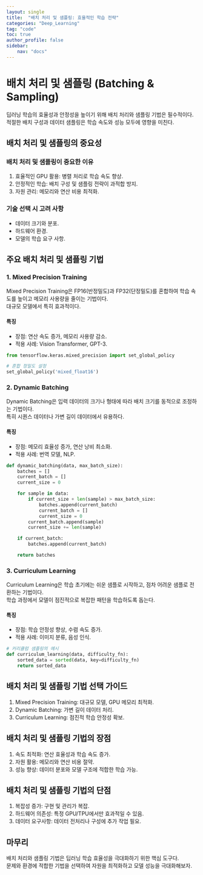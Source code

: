 ```yaml
---
layout: single
title:  "배치 처리 및 샘플링: 효율적인 학습 전략"
categories: "Deep_Learning"
tag: "code"
toc: true
author_profile: false
sidebar:
    nav: "docs"
---
```


# 배치 처리 및 샘플링 (Batching & Sampling)

딥러닝 학습의 효율성과 안정성을 높이기 위해 배치 처리와 샘플링 기법은 필수적이다.  
적절한 배치 구성과 데이터 샘플링은 학습 속도와 성능 모두에 영향을 미친다.  


## 배치 처리 및 샘플링의 중요성

### 배치 처리 및 샘플링이 중요한 이유
1. 효율적인 GPU 활용: 병렬 처리로 학습 속도 향상.  
2. 안정적인 학습: 배치 구성 및 샘플링 전략이 과적합 방지.  
3. 자원 관리: 메모리와 연산 비용 최적화.  

### 기술 선택 시 고려 사항
- 데이터 크기와 분포.  
- 하드웨어 환경.  
- 모델의 학습 요구 사항.  


## 주요 배치 처리 및 샘플링 기법

### 1. Mixed Precision Training

Mixed Precision Training은 FP16(반정밀도)과 FP32(단정밀도)를 혼합하여 학습 속도를 높이고 메모리 사용량을 줄이는 기법이다.  
대규모 모델에서 특히 효과적이다.  

#### 특징
- 장점: 연산 속도 증가, 메모리 사용량 감소.  
- 적용 사례: Vision Transformer, GPT-3.  

```python
from tensorflow.keras.mixed_precision import set_global_policy

# 혼합 정밀도 설정
set_global_policy('mixed_float16')
```


### 2. Dynamic Batching

Dynamic Batching은 입력 데이터의 크기나 형태에 따라 배치 크기를 동적으로 조정하는 기법이다.  
특히 시퀀스 데이터나 가변 길이 데이터에서 유용하다.  

#### 특징
- 장점: 메모리 효율성 증가, 연산 낭비 최소화.  
- 적용 사례: 번역 모델, NLP.  

```python
def dynamic_batching(data, max_batch_size):
    batches = []
    current_batch = []
    current_size = 0

    for sample in data:
        if current_size + len(sample) > max_batch_size:
            batches.append(current_batch)
            current_batch = []
            current_size = 0
        current_batch.append(sample)
        current_size += len(sample)

    if current_batch:
        batches.append(current_batch)

    return batches
```


### 3. Curriculum Learning

Curriculum Learning은 학습 초기에는 쉬운 샘플로 시작하고, 점차 어려운 샘플로 전환하는 기법이다.  
학습 과정에서 모델이 점진적으로 복잡한 패턴을 학습하도록 돕는다.  

#### 특징
- 장점: 학습 안정성 향상, 수렴 속도 증가.  
- 적용 사례: 이미지 분류, 음성 인식.  

```python
# 커리큘럼 샘플링의 예시
def curriculum_learning(data, difficulty_fn):
    sorted_data = sorted(data, key=difficulty_fn)
    return sorted_data
```


## 배치 처리 및 샘플링 기법 선택 가이드

1. Mixed Precision Training: 대규모 모델, GPU 메모리 최적화.  
2. Dynamic Batching: 가변 길이 데이터 처리.  
3. Curriculum Learning: 점진적 학습 안정성 확보.  


## 배치 처리 및 샘플링 기법의 장점

1. 속도 최적화: 연산 효율성과 학습 속도 증가.  
2. 자원 활용: 메모리와 연산 비용 절약.  
3. 성능 향상: 데이터 분포와 모델 구조에 적합한 학습 가능.  


## 배치 처리 및 샘플링 기법의 단점

1. 복잡성 증가: 구현 및 관리가 복잡.  
2. 하드웨어 의존성: 특정 GPU/TPU에서만 효과적일 수 있음.  
3. 데이터 요구사항: 데이터 전처리나 구성에 추가 작업 필요.  


## 마무리

배치 처리와 샘플링 기법은 딥러닝 학습 효율성을 극대화하기 위한 핵심 도구다.  
문제와 환경에 적합한 기법을 선택하여 자원을 최적화하고 모델 성능을 극대화해보자.  

